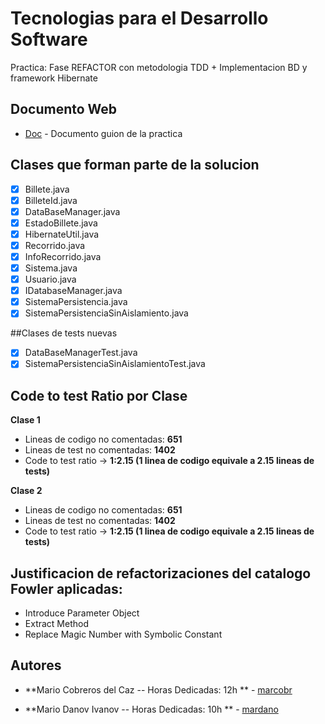 # Tecnologias para el Desarrollo Software

Practica: Fase REFACTOR con metodologia TDD + Implementacion BD y framework Hibernate

## Documento Web

* [Doc](https://campusvirtual.uva.es/pluginfile.php/5433793/mod_resource/content/1/tds_23_24_practica3.pdf) - Documento guion de la practica

 
## Clases que forman parte de la solucion

- [x] Billete.java
- [x] BilleteId.java
- [x] DataBaseManager.java
- [x] EstadoBillete.java
- [x] HibernateUtil.java
- [x] Recorrido.java
- [x] InfoRecorrido.java
- [x] Sistema.java
- [x] Usuario.java
- [x] IDatabaseManager.java
- [x] SistemaPersistencia.java
- [x] SistemaPersistenciaSinAislamiento.java

##Clases de tests nuevas 

- [x] DataBaseManagerTest.java
- [x] SistemaPersistenciaSinAislamientoTest.java

## Code to test Ratio por Clase
**Clase 1**
* Lineas de codigo no comentadas: **651**
* Lineas de test no comentadas: **1402**
* Code to test ratio -> **1:2.15 (1 linea de codigo equivale a 2.15 lineas de tests)**

**Clase 2**
* Lineas de codigo no comentadas: **651**
* Lineas de test no comentadas: **1402**
* Code to test ratio -> **1:2.15 (1 linea de codigo equivale a 2.15 lineas de tests)**

## Justificacion de refactorizaciones del catalogo Fowler aplicadas:

* Introduce Parameter Object
* Extract Method
* Replace Magic Number with Symbolic Constant

## Autores
* **Mario Cobreros del Caz -- Horas Dedicadas: 12h ** - [marcobr](https://gitlab.inf.uva.es/marcobr)

* **Mario Danov Ivanov -- Horas Dedicadas: 10h ** - [mardano](https://gitlab.inf.uva.es/mardano)
